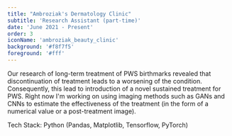 ```yaml
---
title: "Ambroziak's Dermatology Clinic"
subtitle: 'Research Assistant (part-time)'
date: 'June 2021 - Present'
order: 3
iconName: 'ambroziak_beauty_clinic'
background: '#f8f7f5'
foreground: '#fff'
---
```


Our research of long-term treatment of PWS birthmarks revealed that discontinuation of treatment leads to a worsening of the condition. Consequently, this lead to introduction of a novel sustained treatment for PWS. Right now I'm working on using imaging methods such as GANs and CNNs to estimate the effectiveness of the treatment (in the form of a numerical value or a post-treatment image).

Tech Stack: Python (Pandas, Matplotlib, Tensorflow, PyTorch)

